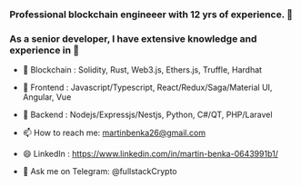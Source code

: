 ### Professional blockchain engineeer with 12 yrs of experience. 🏅

### As a senior developer, I have extensive knowledge and experience in 💪
- 🌱 Blockchain : Solidity, Rust, Web3.js, Ethers.js, Truffle, Hardhat
- 🌱 Frontend : Javascript/Typescript, React/Redux/Saga/Material UI, Angular, Vue
- 🌱 Backend : Nodejs/Expressjs/Nestjs, Python, C#/QT, PHP/Laravel

- 📫 How to reach me: martinbenka26@gmail.com
- 😄 LinkedIn : https://www.linkedin.com/in/martin-benka-0643991b1/
- 💬 Ask me on Telegram: @fullstackCrypto

